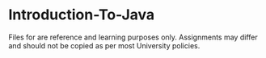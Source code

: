 # Introduction-To-Java
Files for are reference and learning purposes only.
Assignments may differ and should not be copied as per most University policies. 
